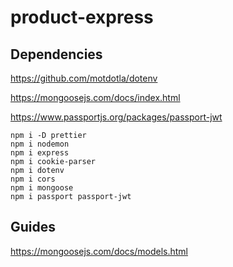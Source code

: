 # product-express

## Dependencies

https://github.com/motdotla/dotenv

https://mongoosejs.com/docs/index.html

https://www.passportjs.org/packages/passport-jwt

```shell
npm i -D prettier
npm i nodemon
npm i express
npm i cookie-parser
npm i dotenv
npm i cors
npm i mongoose
npm i passport passport-jwt
```

## Guides

https://mongoosejs.com/docs/models.html

